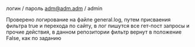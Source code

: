 логин / пароль adm@adm.adm / admin

Проверено логирование на файле general.log, путем присваения фильтра true и перехода по сайту, 
в лог пишутся все гет-пост запросы и прочие действия, в данном репозитории фильтр вернут в положение False, как по заданию
